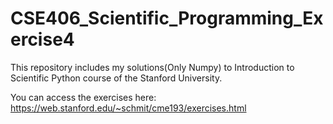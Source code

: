 # CSE406_Scientific_Programming_Exercise4

This repository includes my solutions(Only Numpy) to Introduction to Scientific Python course of the Stanford University.

You can access the exercises here: https://web.stanford.edu/~schmit/cme193/exercises.html